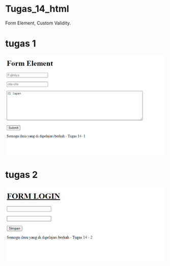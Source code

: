 # Tugas_14_html
Form Element, Custom Validity.
# tugas 1
![tugas14](tg1.png)
# tugas 2
![tugas14](tg2.png)
